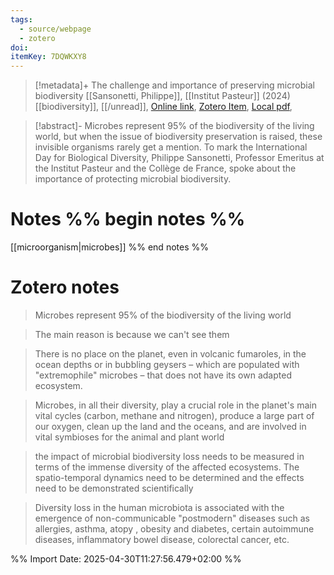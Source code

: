 ```yaml
---
tags:
  - source/webpage
  - zotero
doi: 
itemKey: 7DQWKXY8
---
```

>[!metadata]+
> The challenge and importance of preserving microbial biodiversity
> [[Sansonetti, Philippe]], 
> [[Institut Pasteur]] (2024)
> [[biodiversity]], [[/unread]], 
> [Online link](https://www.pasteur.fr/en/research-journal/news/challenge-and-importance-preserving-microbial-biodiversity?language=fr), [Zotero Item](zotero://select/library/items/7DQWKXY8), [Local pdf](file://C:/Users/aburg/Documents/references/zotero/storage/4A7ETI4R/Sansonetti_PhilippeSansonettiProfessorEmeritusattheInstitutPasteurandtheCollegedeFrance.pdf), 

>[!abstract]-
>Microbes represent 95% of the biodiversity of the living world, but when the issue of biodiversity preservation is raised, these invisible organisms rarely get a mention. To mark the International Day for Biological Diversity, Philippe Sansonetti, Professor Emeritus at the Institut Pasteur and the Collège de France, spoke about the importance of protecting microbial biodiversity.

# Notes %% begin notes %%
[[microorganism|microbes]]
%% end notes %%

# Zotero notes
> Microbes represent 95% of the biodiversity of the living world
	
> The main reason is because we can't see them
	
> There is no place on the planet, even in volcanic fumaroles, in the ocean depths or in bubbling geysers – which are populated with "extremophile" microbes – that does not have its own adapted ecosystem.
	
> Microbes, in all their diversity, play a crucial role in the planet's main vital cycles (carbon, methane and nitrogen), produce a large part of our oxygen, clean up the land and the oceans, and are involved in vital symbioses for the animal and plant world
	
> the impact of microbial biodiversity loss needs to be measured in terms of the immense diversity of the affected ecosystems. The spatio-temporal dynamics need to be determined and the effects need to be demonstrated scientifically
	
> Diversity loss in the human microbiota is associated with the emergence of non-communicable "postmodern" diseases such as allergies, asthma, atopy , obesity and diabetes, certain autoimmune diseases, inflammatory bowel disease, colorectal cancer, etc.
	


%% Import Date: 2025-04-30T11:27:56.479+02:00 %%
